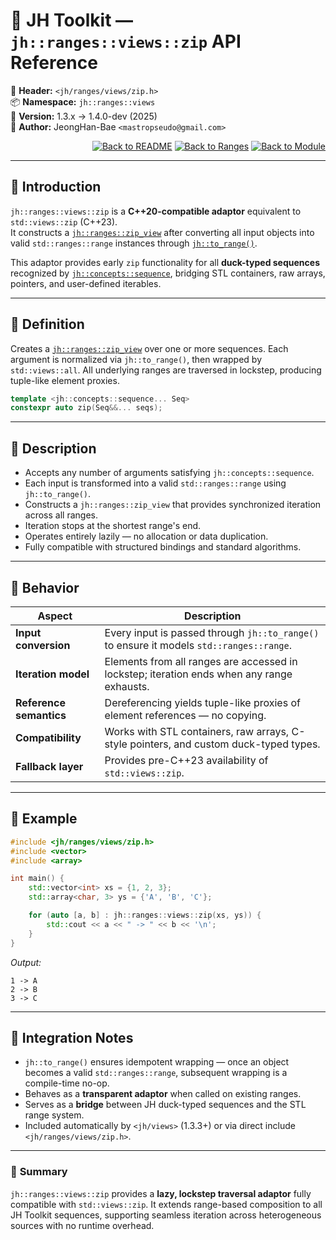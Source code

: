 # 🔭 **JH Toolkit — `jh::ranges::views::zip` API Reference**

📁 **Header:** `<jh/ranges/views/zip.h>`  
📦 **Namespace:** `jh::ranges::views`  
📅 **Version:** 1.3.x → 1.4.0-dev (2025)  
👤 **Author:** JeongHan-Bae `<mastropseudo@gmail.com>`

<div align="right">

[![Back to README](https://img.shields.io/badge/%20Back%20to%20README-blue?style=flat-square)](../../../README.md)
[![Back to Ranges](https://img.shields.io/badge/%20Back%20to%20Ranges-green?style=flat-square)](../overview.md)
[![Back to Module](https://img.shields.io/badge/%20Back%20to%20Module-orange?style=flat-square)](overview.md)

</div>

---

## 🧭 Introduction

`jh::ranges::views::zip` is a **C++20-compatible adaptor** equivalent to `std::views::zip` (C++23).  
It constructs a [`jh::ranges::zip_view`](../zip_view.md) after converting all input objects
into valid `std::ranges::range` instances through [`jh::to_range()`](../../conceptual/sequence.md#jhto_rangeseq).

This adaptor provides early `zip` functionality for all **duck-typed sequences** recognized by
[`jh::concepts::sequence`](../../conceptual/sequence.md),
bridging STL containers, raw arrays, pointers, and user-defined iterables.

---

## 🔹 Definition

Creates a [`jh::ranges::zip_view`](../zip_view.md) over one or more sequences.
Each argument is normalized via `jh::to_range()`, then wrapped by `std::views::all`.
All underlying ranges are traversed in lockstep, producing tuple-like element proxies.

```cpp
template <jh::concepts::sequence... Seq>
constexpr auto zip(Seq&&... seqs);
```

---

## 🔹 Description

* Accepts any number of arguments satisfying `jh::concepts::sequence`.
* Each input is transformed into a valid `std::ranges::range` using `jh::to_range()`.
* Constructs a `jh::ranges::zip_view` that provides synchronized iteration across all ranges.
* Iteration stops at the shortest range's end.
* Operates entirely lazily — no allocation or data duplication.
* Fully compatible with structured bindings and standard algorithms.

---

## 🔹 Behavior

| Aspect                  | Description                                                                                |
|-------------------------|--------------------------------------------------------------------------------------------|
| **Input conversion**    | Every input is passed through `jh::to_range()` to ensure it models `std::ranges::range`.   |
| **Iteration model**     | Elements from all ranges are accessed in lockstep; iteration ends when any range exhausts. |
| **Reference semantics** | Dereferencing yields tuple-like proxies of element references — no copying.                |
| **Compatibility**       | Works with STL containers, raw arrays, C-style pointers, and custom duck-typed types.      |
| **Fallback layer**      | Provides pre-C++23 availability of `std::views::zip`.                                      |

---

## 🔹 Example

```cpp
#include <jh/ranges/views/zip.h>
#include <vector>
#include <array>

int main() {
    std::vector<int> xs = {1, 2, 3};
    std::array<char, 3> ys = {'A', 'B', 'C'};

    for (auto [a, b] : jh::ranges::views::zip(xs, ys)) {
        std::cout << a << " -> " << b << '\n';
    }
}
```

*Output:*

```
1 -> A
2 -> B
3 -> C
```

---

## 🔹 Integration Notes

* `jh::to_range()` ensures idempotent wrapping —
  once an object becomes a valid `std::ranges::range`, subsequent wrapping is a compile-time no-op.
* Behaves as a **transparent adaptor** when called on existing ranges.
* Serves as a **bridge** between JH duck-typed sequences and the STL range system.
* Included automatically by `<jh/views>` (1.3.3+) or via direct include `<jh/ranges/views/zip.h>`.

---

### 🧩 **Summary**

`jh::ranges::views::zip` provides a **lazy, lockstep traversal adaptor** fully compatible with
`std::views::zip`. It extends range-based composition to all JH Toolkit sequences,
supporting seamless iteration across heterogeneous sources with no runtime overhead.
